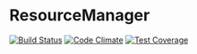 # ResourceManager

[![Build Status](https://travis-ci.org/managlea/ResourceManager.svg?branch=master)](https://travis-ci.org/managlea/ResourceManager)
[![Code Climate](https://codeclimate.com/github/managlea/ResourceManager/badges/gpa.svg)](https://codeclimate.com/github/managlea/ResourceManager)
[![Test Coverage](https://codeclimate.com/github/managlea/ResourceManager/badges/coverage.svg)](https://codeclimate.com/github/managlea/ResourceManager)